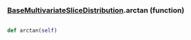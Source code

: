 ### [BaseMultivariateSliceDistribution](BaseMultivariateSliceDistribution.md).arctan (function)


```py

def arctan(self)

```


